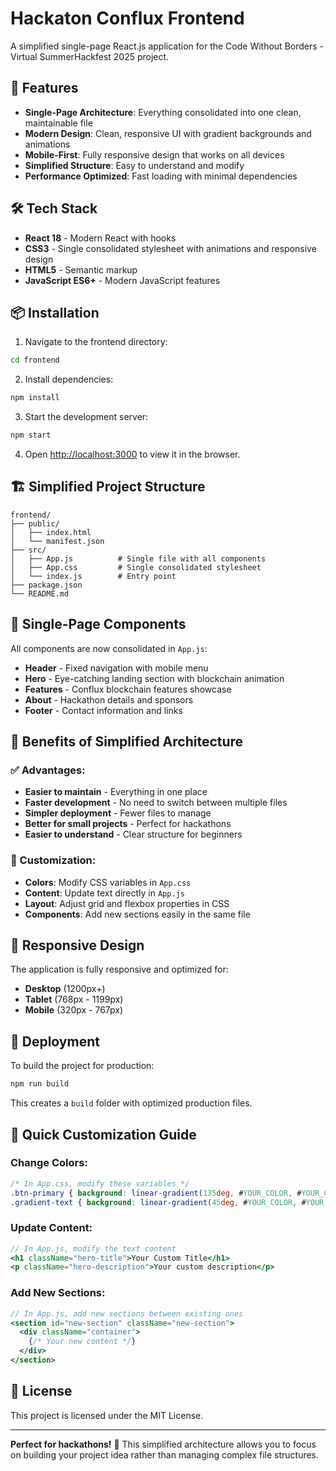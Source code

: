 # Hackaton Conflux Frontend

A simplified single-page React.js application for the Code Without Borders - Virtual SummerHackfest 2025 project.

## 🚀 Features

- **Single-Page Architecture**: Everything consolidated into one clean, maintainable file
- **Modern Design**: Clean, responsive UI with gradient backgrounds and animations
- **Mobile-First**: Fully responsive design that works on all devices
- **Simplified Structure**: Easy to understand and modify
- **Performance Optimized**: Fast loading with minimal dependencies

## 🛠️ Tech Stack

- **React 18** - Modern React with hooks
- **CSS3** - Single consolidated stylesheet with animations and responsive design
- **HTML5** - Semantic markup
- **JavaScript ES6+** - Modern JavaScript features

## 📦 Installation

1. Navigate to the frontend directory:
```bash
cd frontend
```

2. Install dependencies:
```bash
npm install
```

3. Start the development server:
```bash
npm start
```

4. Open [http://localhost:3000](http://localhost:3000) to view it in the browser.

## 🏗️ Simplified Project Structure

```
frontend/
├── public/
│   ├── index.html
│   └── manifest.json
├── src/
│   ├── App.js          # Single file with all components
│   ├── App.css         # Single consolidated stylesheet
│   └── index.js        # Entry point
├── package.json
└── README.md
```

## 🎨 Single-Page Components

All components are now consolidated in `App.js`:

- **Header** - Fixed navigation with mobile menu
- **Hero** - Eye-catching landing section with blockchain animation
- **Features** - Conflux blockchain features showcase
- **About** - Hackathon details and sponsors
- **Footer** - Contact information and links

## 🎯 Benefits of Simplified Architecture

### ✅ Advantages:
- **Easier to maintain** - Everything in one place
- **Faster development** - No need to switch between multiple files
- **Simpler deployment** - Fewer files to manage
- **Better for small projects** - Perfect for hackathons
- **Easier to understand** - Clear structure for beginners

### 🎨 Customization:
- **Colors**: Modify CSS variables in `App.css`
- **Content**: Update text directly in `App.js`
- **Layout**: Adjust grid and flexbox properties in CSS
- **Components**: Add new sections easily in the same file

## 📱 Responsive Design

The application is fully responsive and optimized for:
- **Desktop** (1200px+)
- **Tablet** (768px - 1199px)
- **Mobile** (320px - 767px)

## 🚀 Deployment

To build the project for production:

```bash
npm run build
```

This creates a `build` folder with optimized production files.

## 🎯 Quick Customization Guide

### Change Colors:
```css
/* In App.css, modify these variables */
.btn-primary { background: linear-gradient(135deg, #YOUR_COLOR, #YOUR_COLOR); }
.gradient-text { background: linear-gradient(45deg, #YOUR_COLOR, #YOUR_COLOR); }
```

### Update Content:
```jsx
// In App.js, modify the text content
<h1 className="hero-title">Your Custom Title</h1>
<p className="hero-description">Your custom description</p>
```

### Add New Sections:
```jsx
// In App.js, add new sections between existing ones
<section id="new-section" className="new-section">
  <div className="container">
    {/* Your new content */}
  </div>
</section>
```

## 📄 License

This project is licensed under the MIT License.

---

**Perfect for hackathons!** 🚀 This simplified architecture allows you to focus on building your project idea rather than managing complex file structures.
